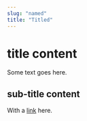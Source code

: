 ```yaml
---
slug: "named"
title: "Titled"
---
```

# title content

Some text goes here.

## sub-title content

With a [link](/) here.
